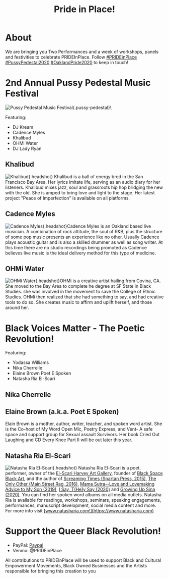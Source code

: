 ﻿---
title: Pride in Place!
---
# About

We are bringing you Two Performances and a week of workshops, panels and festivities to celebrate PRIDEInPlace. Follow [#PRIDEinPlace]() [#PussyPedestal2020]() [#OaklandPride2020]() to keep in touch!

# 2nd Annual Pussy Pedestal Music Festival

![Pussy Pedestal Music Festival](images/branding/PP_Logo2019_Color.png){.pussy-pedestal}\ 

Featuring:

- DJ Kream
- Cadence Myles
- Khalibud
- OHMi Water
- DJ Lady Ryan

## Khalibud

![Khalibud](images/headshots/Khalibud.jpg){.headshot} Khalibud is a ball of energy bred in the San Francisco Bay Area. Her lyrics imitate life, serving as an audio diary for her listeners. Khalibud mixes jazz, soul and grassroots hip hop bridging the new with the old. She is amped to bring love and light to the stage. Her latest project "Peace of Imperfection" is available on all platforms.

## Cadence Myles

![Cadence Myles](images/headshots/Cadence-Myles.jpg){.headshot}Cadence Myles is an Oakland based live musician. A combination of rock attitude, the soul of R&B, plus the structure of some pop music presents an experience like no other. Usually Cadence plays acoustic guitar and is also a skilled drummer as well as song writer. At this time there are no studio recordings being promoted as Cadence believes live music is the ideal delivery method for this type of medicine.

## OHMi Water

![OHMi Water](images/headshots/OHMi-Water.jpg){.headshot}OHMi is a creative artist hailing from Covina, CA. She moved to the Bay Area to complete he degree at SF State in Black Studies. she was involved in the movement to save the College of Ethnic Studies. OHMi then realized that she had something to say, and had creative tools to do so. She creates music to affirm and uplift herself, and those around her. 

# Black Voices Matter - The Poetic Revolution!

Featuring:

- Yodassa Williams
- Nika Cherrelle
- Elaine  Brown Poet E Spoken
- Natasha Ria El-Scari

## Nika Cherrelle

## Elaine Brown (a.k.a. Poet E Spoken)

Elain Brown is a mother, author, writer, teacher, and spoken word artist. She is the Co-host of My Word Open Mic, Poetry Express, and Vent- A safe space and support group for Sexual assault Survivors. Her book Cried Out Laughing and CD Every Knee Part II will be out later this year.

## Natasha Ria El-Scari

![Natasha Ria El-Scari](images/headshots/Natasha-Ria.jpg){.headshot} Natasha Ria
El-Scari is a poet, performer, owner of the [El-Scari Harvey Art
Gallery](https://www.facebook.com/elscariharveyartgallery/), founder of [Black
Space Black Art](https://www.facebook.com/blackspaceblackart/), and the author
of [Screaming Times (Spartan Press, 2015)](http://www.natasharia.com), [The Only
Other (Main Street Rag, 2016)](http://www.natasharia.com), [Mama Sutra--Love and
Lovemaking Advice to My Son (2019)](https://www.amazon.com/dp/1690637595), [I
Say, T(He)y Say (2020)](https://www.amazon.com/dp/169928699X) and [Growing Up
Sina (2020)](https://www.amazon.com/dp/1699504369). You can find her spoken word
albums on all media outlets. Natasha Ria is available for readings, workshops,
seminars, speaking engagements, performances, manuscript development, social
media content and more. For more info visit
[www.natasharia.com!](https://www.natasharia.com)

# Support the Queer Black Revolution!

- PayPal: [Paypal](https://paypal.me/PRIDEinPlace)
- Venmo: @PRIDEinPlace

All contributions to PRIDEInPlace will be used to support Black and Cultural Empowerment Movements, Black Owned Businesses and the Artists responsible for bringing this creation to you
